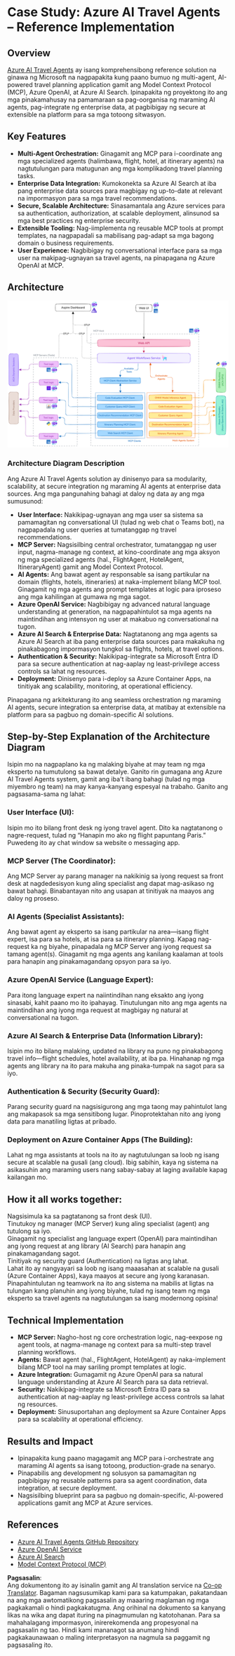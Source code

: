 <!--
CO_OP_TRANSLATOR_METADATA:
{
  "original_hash": "4d3415b9d2bf58bc69be07f945a69e07",
  "translation_date": "2025-05-20T23:42:18+00:00",
  "source_file": "09-CaseStudy/README.md",
  "language_code": "tl"
}
-->
# Case Study: Azure AI Travel Agents – Reference Implementation

## Overview

[Azure AI Travel Agents](https://github.com/Azure-Samples/azure-ai-travel-agents) ay isang komprehensibong reference solution na ginawa ng Microsoft na nagpapakita kung paano bumuo ng multi-agent, AI-powered travel planning application gamit ang Model Context Protocol (MCP), Azure OpenAI, at Azure AI Search. Ipinapakita ng proyektong ito ang mga pinakamahusay na pamamaraan sa pag-oorganisa ng maraming AI agents, pag-integrate ng enterprise data, at pagbibigay ng secure at extensible na platform para sa mga totoong sitwasyon.

## Key Features
- **Multi-Agent Orchestration:** Ginagamit ang MCP para i-coordinate ang mga specialized agents (halimbawa, flight, hotel, at itinerary agents) na nagtutulungan para matugunan ang mga komplikadong travel planning tasks.
- **Enterprise Data Integration:** Kumokonekta sa Azure AI Search at iba pang enterprise data sources para magbigay ng up-to-date at relevant na impormasyon para sa mga travel recommendations.
- **Secure, Scalable Architecture:** Sinasamantala ang Azure services para sa authentication, authorization, at scalable deployment, alinsunod sa mga best practices ng enterprise security.
- **Extensible Tooling:** Nag-iimplementa ng reusable MCP tools at prompt templates, na nagpapadali sa mabilisang pag-adapt sa mga bagong domain o business requirements.
- **User Experience:** Nagbibigay ng conversational interface para sa mga user na makipag-ugnayan sa travel agents, na pinapagana ng Azure OpenAI at MCP.

## Architecture
![Architecture](https://raw.githubusercontent.com/Azure-Samples/azure-ai-travel-agents/main/docs/ai-travel-agents-architecture-diagram.png)

### Architecture Diagram Description

Ang Azure AI Travel Agents solution ay dinisenyo para sa modularity, scalability, at secure integration ng maraming AI agents at enterprise data sources. Ang mga pangunahing bahagi at daloy ng data ay ang mga sumusunod:

- **User Interface:** Nakikipag-ugnayan ang mga user sa sistema sa pamamagitan ng conversational UI (tulad ng web chat o Teams bot), na nagpapadala ng user queries at tumatanggap ng travel recommendations.
- **MCP Server:** Nagsisilbing central orchestrator, tumatanggap ng user input, nagma-manage ng context, at kino-coordinate ang mga aksyon ng mga specialized agents (hal., FlightAgent, HotelAgent, ItineraryAgent) gamit ang Model Context Protocol.
- **AI Agents:** Ang bawat agent ay responsable sa isang partikular na domain (flights, hotels, itineraries) at naka-implement bilang MCP tool. Ginagamit ng mga agents ang prompt templates at logic para iproseso ang mga kahilingan at gumawa ng mga sagot.
- **Azure OpenAI Service:** Nagbibigay ng advanced natural language understanding at generation, na nagpapahintulot sa mga agents na maintindihan ang intensyon ng user at makabuo ng conversational na tugon.
- **Azure AI Search & Enterprise Data:** Nagtatanong ang mga agents sa Azure AI Search at iba pang enterprise data sources para makakuha ng pinakabagong impormasyon tungkol sa flights, hotels, at travel options.
- **Authentication & Security:** Nakikipag-integrate sa Microsoft Entra ID para sa secure authentication at nag-aaplay ng least-privilege access controls sa lahat ng resources.
- **Deployment:** Dinisenyo para i-deploy sa Azure Container Apps, na tinitiyak ang scalability, monitoring, at operational efficiency.

Pinapagana ng arkitekturang ito ang seamless orchestration ng maraming AI agents, secure integration sa enterprise data, at matibay at extensible na platform para sa pagbuo ng domain-specific AI solutions.

## Step-by-Step Explanation of the Architecture Diagram
Isipin mo na nagpaplano ka ng malaking biyahe at may team ng mga eksperto na tumutulong sa bawat detalye. Ganito rin gumagana ang Azure AI Travel Agents system, gamit ang iba't ibang bahagi (tulad ng mga miyembro ng team) na may kanya-kanyang espesyal na trabaho. Ganito ang pagsasama-sama ng lahat:

### User Interface (UI):
Isipin mo ito bilang front desk ng iyong travel agent. Dito ka nagtatanong o nagre-request, tulad ng “Hanapin mo ako ng flight papuntang Paris.” Puwedeng ito ay chat window sa website o messaging app.

### MCP Server (The Coordinator):
Ang MCP Server ay parang manager na nakikinig sa iyong request sa front desk at nagdedesisyon kung aling specialist ang dapat mag-asikaso ng bawat bahagi. Binabantayan nito ang usapan at tinitiyak na maayos ang daloy ng proseso.

### AI Agents (Specialist Assistants):
Ang bawat agent ay eksperto sa isang partikular na area—isang flight expert, isa para sa hotels, at isa para sa itinerary planning. Kapag nag-request ka ng biyahe, pinapadala ng MCP Server ang iyong request sa tamang agent(s). Ginagamit ng mga agents ang kanilang kaalaman at tools para hanapin ang pinakamagandang opsyon para sa iyo.

### Azure OpenAI Service (Language Expert):
Para itong language expert na naiintindihan nang eksakto ang iyong sinasabi, kahit paano mo ito ipahayag. Tinutulungan nito ang mga agents na maintindihan ang iyong mga request at magbigay ng natural at conversational na tugon.

### Azure AI Search & Enterprise Data (Information Library):
Isipin mo ito bilang malaking, updated na library na puno ng pinakabagong travel info—flight schedules, hotel availability, at iba pa. Hinahanap ng mga agents ang library na ito para makuha ang pinaka-tumpak na sagot para sa iyo.

### Authentication & Security (Security Guard):
Parang security guard na nagsisigurong ang mga taong may pahintulot lang ang makapasok sa mga sensitibong lugar. Pinoprotektahan nito ang iyong data para manatiling ligtas at pribado.

### Deployment on Azure Container Apps (The Building):
Lahat ng mga assistants at tools na ito ay nagtutulungan sa loob ng isang secure at scalable na gusali (ang cloud). Ibig sabihin, kaya ng sistema na asikasuhin ang maraming users nang sabay-sabay at laging available kapag kailangan mo.

## How it all works together:

Nagsisimula ka sa pagtatanong sa front desk (UI).  
Tinutukoy ng manager (MCP Server) kung aling specialist (agent) ang tutulong sa iyo.  
Ginagamit ng specialist ang language expert (OpenAI) para maintindihan ang iyong request at ang library (AI Search) para hanapin ang pinakamagandang sagot.  
Tinitiyak ng security guard (Authentication) na ligtas ang lahat.  
Lahat ito ay nangyayari sa loob ng isang maaasahan at scalable na gusali (Azure Container Apps), kaya maayos at secure ang iyong karanasan.  
Pinapahintulutan ng teamwork na ito ang sistema na mabilis at ligtas na tulungan kang planuhin ang iyong biyahe, tulad ng isang team ng mga eksperto sa travel agents na nagtutulungan sa isang modernong opisina!

## Technical Implementation
- **MCP Server:** Nagho-host ng core orchestration logic, nag-eexpose ng agent tools, at nagma-manage ng context para sa multi-step travel planning workflows.
- **Agents:** Bawat agent (hal., FlightAgent, HotelAgent) ay naka-implement bilang MCP tool na may sariling prompt templates at logic.
- **Azure Integration:** Gumagamit ng Azure OpenAI para sa natural language understanding at Azure AI Search para sa data retrieval.
- **Security:** Nakikipag-integrate sa Microsoft Entra ID para sa authentication at nag-aaplay ng least-privilege access controls sa lahat ng resources.
- **Deployment:** Sinusuportahan ang deployment sa Azure Container Apps para sa scalability at operational efficiency.

## Results and Impact
- Ipinapakita kung paano magagamit ang MCP para i-orchestrate ang maraming AI agents sa isang totoong, production-grade na senaryo.
- Pinapabilis ang development ng solusyon sa pamamagitan ng pagbibigay ng reusable patterns para sa agent coordination, data integration, at secure deployment.
- Nagsisilbing blueprint para sa pagbuo ng domain-specific, AI-powered applications gamit ang MCP at Azure services.

## References
- [Azure AI Travel Agents GitHub Repository](https://github.com/Azure-Samples/azure-ai-travel-agents)
- [Azure OpenAI Service](https://azure.microsoft.com/en-us/products/ai-services/openai-service/)
- [Azure AI Search](https://azure.microsoft.com/en-us/products/ai-services/ai-search/)
- [Model Context Protocol (MCP)](https://modelcontextprotocol.io/)

**Pagsasalin**:  
Ang dokumentong ito ay isinalin gamit ang AI translation service na [Co-op Translator](https://github.com/Azure/co-op-translator). Bagaman nagsusumikap kami para sa katumpakan, pakatandaan na ang mga awtomatikong pagsasalin ay maaaring maglaman ng mga pagkakamali o hindi pagkakatugma. Ang orihinal na dokumento sa kanyang likas na wika ang dapat ituring na pinagmumulan ng katotohanan. Para sa mahahalagang impormasyon, inirerekomenda ang propesyonal na pagsasalin ng tao. Hindi kami mananagot sa anumang hindi pagkakaunawaan o maling interpretasyon na nagmula sa paggamit ng pagsasaling ito.